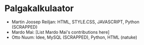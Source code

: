 # Palgakalkulaator

- Martin Joosep Reiljan: HTML, STYLE.CSS, JAVASCRIPT, Python (SCRAPPED)
- Mardo Mai: [List Mardo Mai's contributions here]
- Otto Nuum: Idee, MySQL (SCRAPPED), Python, HTML (natuke)

